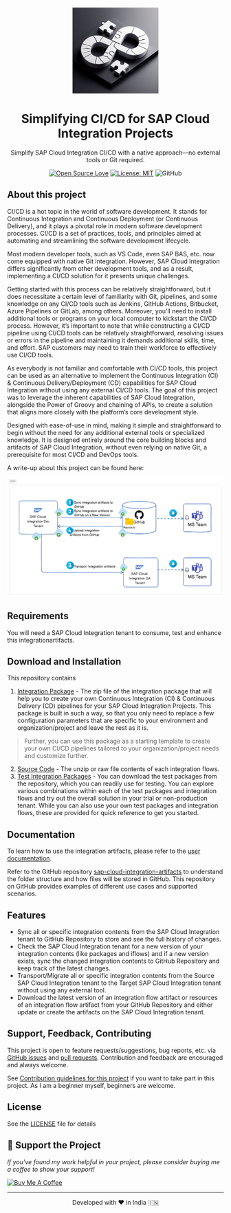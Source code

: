 <p align="center">
<img src="https://github.com/nesun3/ci-cd-sap-cloud-integration/blob/main/docs/images/cicd.png" alt="Logo" width="200" height="200"/>
</p>

<h1 align="center">Simplifying CI/CD for SAP Cloud Integration Projects</h1>

<p align="center">
Simplify SAP Cloud Integration CI/CD with a native approach—no external tools or Git required.
</p>

<div align="center">
  
[![Open Source Love](https://badges.frapsoft.com/os/v2/open-source.svg?v=103)](https://github.com/ellerbrock/open-source-badges/)
[![License: MIT](https://img.shields.io/badge/License-MIT-yellow.svg)](https://opensource.org/licenses/MIT)
![GitHub](https://img.shields.io/badge/sap_integration-Custom-blue)
</div>

## About this project
CI/CD is a hot topic in the world of software development. It stands for Continuous Integration and Continuous Deployment (or Continuous Delivery), and it plays a pivotal role in modern software development processes. CI/CD is a set of practices, tools, and principles aimed at automating and streamlining the software development lifecycle.

Most modern developer tools, such as VS Code, even SAP BAS, etc. now come equipped with native Git integration. However, SAP Cloud Integration differs significantly from other development tools, and as a result, implementing a CI/CD solution for it presents unique challenges.

Getting started with this process can be relatively straightforward, but it does necessitate a certain level of familiarity with Git, pipelines, and some knowledge on any CI/CD tools such as Jenkins, GitHub Actions, Bitbucket, Azure Pipelines or GitLab, among others. Moreover, you’ll need to install additional tools or programs on your local computer to kickstart the CI/CD process. However, it’s important to note that while constructing a CI/CD pipeline using CI/CD tools can be relatively straightforward, resolving issues or errors in the pipeline and maintaining it demands additional skills, time, and effort. SAP customers may need to train their workforce to effectively use CI/CD tools.

As everybody is not familiar and comfortable with CI/CD tools, this project can be used as an alternative to implement the Continuous Integration (CI) & Continuous Delivery/Deployment (CD) capabilities for SAP Cloud Integration without using any external CI/CD tools. The goal of this project was to leverage the inherent capabilities of SAP Cloud Integration, alongside the Power of Groovy and chaining of APIs, to create a solution that aligns more closely with the platform’s core development style.

Designed with ease-of-use in mind, making it simple and straightforward to begin without the need for any additional external tools or specialized knowledge. It is designed entirely around the core building blocks and artifacts of SAP Cloud Integration, without even relying on native Git, a prerequisite for most CI/CD and DevOps tools.

A write-up about this project can be found here:

![General architecture](https://github.com/nesun3/ci-cd-sap-cloud-integration/blob/main/docs/images/General%20architecture.png)
## Requirements
You will need a SAP Cloud Integration tenant to consume, test and enhance this integrationartifacts.

## Download and Installation
This repository contains
1. [Integration Package](https://github.com/nesun3/ci-cd-sap-cloud-integration/tree/main/build) - The zip file of the integration package that will help you to create your own Continuous Integration (CI) & Continuous Delivery (CD) pipelines for your SAP Cloud Integration Projects. This package is built in such a way, so that you only need to replace a few configuration parameters that are specific to your environment and organization/project and leave the rest as it is.
> Further, you can use this package as a starting template to create your own CI/CD pipelines tailored to your organization/project needs and customize further.
2. [Source Code](https://github.com/nesun3/ci-cd-sap-cloud-integration/tree/main/src) - The unzip or raw file contents of each integration flows.
3. [Test Integration Packages](https://github.com/nesun3/ci-cd-sap-cloud-integration/tree/main/test#test-packages) - You can download the test packages from the repository, which you can readily use for testing. You can explore various combinations within each of the test packages and integration flows and try out the overall solution in your trial or non-production tenant. While you can also use your own test packages and integration flows, these are provided for quick reference to get you started.

## Documentation
To learn how to use the integration artifacts, please refer to the [user documentation](https://github.com/nesun3/ci-cd-sap-cloud-integration/blob/main/docs/README.md).

Refer to the GitHub repository [sap-cloud-integration-artifacts](https://github.com/nesun3/sap-cloud-integration-artifacts.git) to understand the folder structure and how files will be stored in GitHub. This repository on GitHub provides examples of different use cases and supported scenarios.

## Features
  - Sync all or specific integration contents from the SAP Cloud Integration tenant to GitHub Repository to store and see the full history of changes.
  - Check the SAP Cloud Integration tenant for a new version of your integration contents (like packages and iflows) and if a new version exists, sync the changed integration contents to GitHub Repository and keep track of the latest changes.
  - Transport/Migrate all or specific integration contents from the Source SAP Cloud Integration tenant to the Target SAP Cloud Integration tenant without using any external tool.
  - Download the latest version of an integration flow artifact or resources of an integration flow artifact from your GitHub Repository and either update or create the artifacts on the SAP Cloud Integration tenant.

## Support, Feedback, Contributing

This project is open to feature requests/suggestions, bug reports, etc. via [GitHub issues](https://github.com/nesun3/ci-cd-sap-cloud-integration/issues) and [pull requests](https://github.com/nesun3/ci-cd-sap-cloud-integration/pulls). Contribution and feedback are encouraged and always welcome.

See [Contribution guidelines for this project](https://github.com/nesun3/ci-cd-sap-cloud-integration/blob/main/.github/CONTRIBUTING.md) if you want to take part in this project. As I am a beginner myself, beginners are welcome.

## License
See the [LICENSE](LICENSE) file for details

## 🌱 Support the Project

*If you've found my work helpful in your project, please consider buying me a coffee to show your support!*

<a href="https://www.buymeacoffee.com/nesun3" target="_blank"><img src="https://cdn.buymeacoffee.com/buttons/v2/default-yellow.png" alt="Buy Me A Coffee" style="height: 60px !important;width: 217px !important;" ></a>


<hr>
<p align="center">
Developed with ❤️ in India 🇮🇳 
</p>

